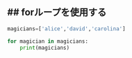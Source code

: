 ## ## forループを使用する
```Python
magicians=['alice','david','carolina']

for magician in magicians:
	print(magicians)
```